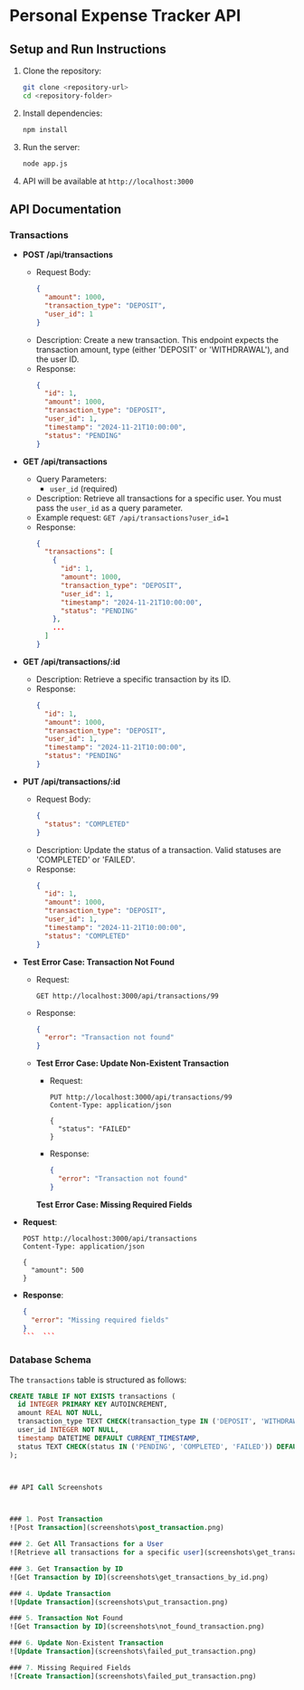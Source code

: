 # Personal Expense Tracker API

## Setup and Run Instructions

1. Clone the repository:

   ```bash
   git clone <repository-url>
   cd <repository-folder>
   ```

2. Install dependencies:

   ```bash
   npm install
   ```

3. Run the server:

   ```bash
   node app.js
   ```

4. API will be available at `http://localhost:3000`

## API Documentation

### Transactions

- **POST /api/transactions**

  - Request Body:
    ```json
    {
      "amount": 1000,
      "transaction_type": "DEPOSIT",
      "user_id": 1
    }
    ```
  - Description: Create a new transaction. This endpoint expects the transaction amount, type (either 'DEPOSIT' or 'WITHDRAWAL'), and the user ID.
  - Response:
    ```json
    {
      "id": 1,
      "amount": 1000,
      "transaction_type": "DEPOSIT",
      "user_id": 1,
      "timestamp": "2024-11-21T10:00:00",
      "status": "PENDING"
    }
    ```

- **GET /api/transactions**

  - Query Parameters:
    - `user_id` (required)
  - Description: Retrieve all transactions for a specific user. You must pass the `user_id` as a query parameter.
  - Example request: `GET /api/transactions?user_id=1`
  - Response:
    ```json
    {
      "transactions": [
        {
          "id": 1,
          "amount": 1000,
          "transaction_type": "DEPOSIT",
          "user_id": 1,
          "timestamp": "2024-11-21T10:00:00",
          "status": "PENDING"
        },
        ...
      ]
    }
    ```

- **GET /api/transactions/:id**

  - Description: Retrieve a specific transaction by its ID.
  - Response:
    ```json
    {
      "id": 1,
      "amount": 1000,
      "transaction_type": "DEPOSIT",
      "user_id": 1,
      "timestamp": "2024-11-21T10:00:00",
      "status": "PENDING"
    }
    ```

- **PUT /api/transactions/:id**
  - Request Body:
    ```json
    {
      "status": "COMPLETED"
    }
    ```
  - Description: Update the status of a transaction. Valid statuses are 'COMPLETED' or 'FAILED'.
  - Response:
    ```json
    {
      "id": 1,
      "amount": 1000,
      "transaction_type": "DEPOSIT",
      "user_id": 1,
      "timestamp": "2024-11-21T10:00:00",
      "status": "COMPLETED"
    }
    ```
- **Test Error Case: Transaction Not Found**

  - Request:
    ```http
    GET http://localhost:3000/api/transactions/99
    ```
  - Response:

    ```json
    {
      "error": "Transaction not found"
    }
    ```

  - **Test Error Case: Update Non-Existent Transaction**

    - Request:

      ```http
      PUT http://localhost:3000/api/transactions/99
      Content-Type: application/json

      {
        "status": "FAILED"
      }
      ```

    - Response:
      ```json
      {
        "error": "Transaction not found"
      }
      ```

    **Test Error Case: Missing Required Fields**

- **Request**:

  ```http
  POST http://localhost:3000/api/transactions
  Content-Type: application/json

  {
    "amount": 500
  }
  ```

- **Response**:
  ````json
  {
    "error": "Missing required fields"
  }
  ```  ```
  ````

### Database Schema

The `transactions` table is structured as follows:

```sql
CREATE TABLE IF NOT EXISTS transactions (
  id INTEGER PRIMARY KEY AUTOINCREMENT,
  amount REAL NOT NULL,
  transaction_type TEXT CHECK(transaction_type IN ('DEPOSIT', 'WITHDRAWAL')) NOT NULL,
  user_id INTEGER NOT NULL,
  timestamp DATETIME DEFAULT CURRENT_TIMESTAMP,
  status TEXT CHECK(status IN ('PENDING', 'COMPLETED', 'FAILED')) DEFAULT 'PENDING'
);



## API Call Screenshots



### 1. Post Transaction
![Post Transaction](screenshots\post_transaction.png)

### 2. Get All Transactions for a User
![Retrieve all transactions for a specific user](screenshots\get_transaction_by_user.png)

### 3. Get Transaction by ID
![Get Transaction by ID](screenshots\get_transactions_by_id.png)

### 4. Update Transaction
![Update Transaction](screenshots\put_transaction.png)

### 5. Transaction Not Found
![Get Transaction by ID](screenshots\not_found_transaction.png)

### 6. Update Non-Existent Transaction
![Update Transaction](screenshots\failed_put_transaction.png)

### 7. Missing Required Fields
![Create Transaction](screenshots\failed_put_transaction.png)
```
